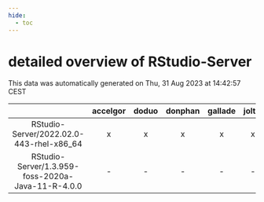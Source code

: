 ```yaml
---
hide:
  - toc
---
```


detailed overview of RStudio-Server
===================================


This data was automatically generated on Thu, 31 Aug 2023 at 14:42:57 CEST  

| |accelgor|doduo|donphan|gallade|joltik|skitty|swalot|victini|
| :---: | :---: | :---: | :---: | :---: | :---: | :---: | :---: | :---: |
|RStudio-Server/2022.02.0-443-rhel-x86_64|x|x|x|x|x|-|x|x|
|RStudio-Server/1.3.959-foss-2020a-Java-11-R-4.0.0|-|-|-|-|-|x|-|x|
